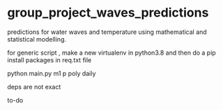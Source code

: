 # group_project_waves_predictions
predictions for water waves and temperature using mathematical and statistical modelling.

for generic script , make a new virtualenv in python3.8 and then do a pip install packages in req.txt file 

python main.py m1 p poly daily

deps are not exact

to-do
